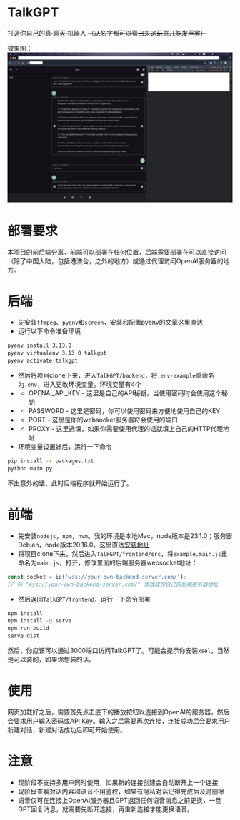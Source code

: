 # TalkGPT
打造你自己的真·聊天·机器人 ~~（从名字都可以看出来这玩意儿能发声罢）~~

效果图：
![](https://raw.githubusercontent.com/stephen-zeng/TalkGPT/master/img/oversee.png)

# 部署要求
本项目的前后端分离，前端可以部署在任何位置，后端需要部署在可以直接访问（除了中国大陆，包括港澳台，之外的地方）或通过代理访问OpenAI服务器的地方。

# 后端
+ 先安装`ffmpeg`、`pyenv`和`screen`，安装和配置pyenv的文章[这里直达](https://gist.github.com/trongnghia203/9cc8157acb1a9faad2de95c3175aa875)
+ 运行以下命令准备环境
```bash
pyenv install 3.13.0
pyenv virtualenv 3.13.0 talkgpt
pyenv activate talkgpt
```
+ 然后将项目clone下来，进入`TalkGPT/backend`，将`.env-example`重命名为`.env`，进入更改环境变量。环境变量有4个
+ + OPENAI_API_KEY - 这里是自己的API秘钥，当使用密码时会使用这个秘钥
+ + PASSWORD - 这里是密码，你可以使用密码来方便地使用自己的KEY
+ + PORT - 这里是你的websocket服务器将会使用的端口
+ + PROXY - 这里选填，如果你需要使用代理的话就填上自己的HTTP代理地址
+ 环境变量设置好后，运行一下命令
```bash
pip install -r packages.txt
python main.py
```
不出意外的话，此时后端程序就开始运行了。

# 前端
+ 先安装`nodejs`，`npm`，`nvm`。我的环境是本地Mac，node版本是23.1.0；服务器Debian，node版本20.16.0。这里直达[安装地址](https://nodejs.org/en/download)
+ 将项目clone下来，然后进入`TalkGPT/frontend/src`，将`example.main.js`重命名为`main.js`，打开，修改里面的后端服务器websocket地址：
```js
const socket = io('wss://your-own-backend-server.com/');
// 将 "wss://your-own-backend-server.com/" 修改成你自己的后端服务器地址 
```
+ 然后返回`TalkGPT/frontend`，运行一下命令部署
```bash
npm install
npm install -g serve
npm run build
serve dist
```
然后，你应该可以通过3000端口访问TalkGPT了。可能会提示你安装`xsel`，当然是可以装的，如果你想装的话。

# 使用
网页加载好之后，需要首先点击底下的播放按钮以连接到OpenAI的服务器，然后会要求用户输入密码或API Key。输入之后需要再次连接，连接成功后会要求用户新建对话，新建对话成功后即可开始使用。

# 注意
+ 现阶段不支持多用户同时使用，如果新的连接创建会自动断开上一个连接
+ 现阶段查看对话内容和语音不用鉴权，如果有隐私对话记得完成后及时删除
+ 语音仅可在连接上OpenAI服务器且GPT返回任何语音消息之前更换，一旦GPT回复消息，就需要先断开连接，再重新连接才能更换语音。